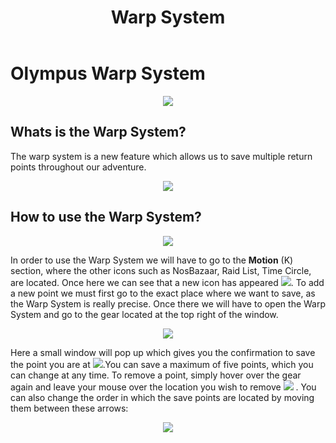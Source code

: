 ﻿---
id: warp-system
slug: warp-system
title: Warp System 
hide_title: true
---

# Olympus Warp System
<p align="center">
<img src="https://imageshack.com/i/pnHj2A33p" /></p>

## Whats is the Warp System?
The warp system is a new feature which allows us to save multiple return points throughout our adventure.
<p align="center">
<img src="https://imageshack.com/i/po7wAUnmp" /></p>

## How to use the Warp System?

<p align="center">
<img src="https://i.imgur.com/0PcZysy.png" /></p>

In order to use the Warp System we will have to go to the **Motion** (K) section, where the other icons such as NosBazaar, Raid List, Time Circle, are located. Once here we can see that a new icon has appeared ![](https://imageshack.com/i/pmd1VrT8p).
To add a new point we must first go to the exact place where we want to save, as the Warp System is really precise. Once there we will have to open the Warp System and go to the gear located at the top right of the window.

<p align="center">
<img src="https://imageshack.com/i/poBRmEAQp" /></p>

Here a small window will pop up which gives you the confirmation to save the point you are at ![](https://imageshack.com/i/pn6WLTZhp).You can save a maximum of five points, which you can change at any time.
To remove a point, simply hover over the gear again and leave your mouse over the location you wish to remove ![](https://imageshack.com/i/pmn0k87hp) . You can also change the order in which the save points are located by moving them between these arrows:
<p align="center">
<img src="https://imageshack.com/i/poDVFjeap" /></p>
